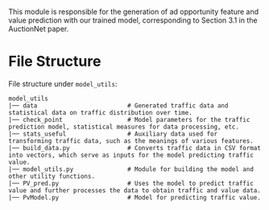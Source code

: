 This module is responsible for the generation of ad opportunity feature and value prediction with our trained model, corresponding to Section 3.1 in the AuctionNet paper.

# File Structure

File structure under `model_utils`:

```
model_utils
|── data                         # Generated traffic data and statistical data on traffic distribution over time.
|── check_point                  # Model parameters for the traffic prediction model, statistical measures for data processing, etc.
|── stats_useful                 # Auxiliary data used for transforming traffic data, such as the meanings of various features.
|── build_data.py                # Converts traffic data in CSV format into vectors, which serve as inputs for the model predicting traffic value.
|── model_utils.py               # Module for building the model and other utility functions. 
|── PV_pred.py                   # Uses the model to predict traffic value and further processes the data to obtain traffic and value data.
|── PvModel.py                   # Model for predicting traffic value.
```



